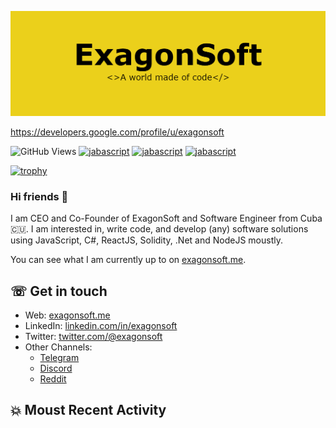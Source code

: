 ![natterstefan](https://github.com/exagonsoft/exagonsoft/blob/main/ExagonSoft.png)

https://developers.google.com/profile/u/exagonsoft

![GitHub Views](https://komarev.com/ghpvc/?username=exagonsoft&color=FAC151)
[![jabascript](https://img.shields.io/badge/Javascript-Fan-FAC151.svg?logo=javascript&logoWidth=20)](https://github.com/exagonsoft)
[![jabascript](https://img.shields.io/badge/BlockChain-Fan-FAC151.svg?logo=bitcoin&logoWidth=20)](https://github.com/exagonsoft)
[![jabascript](https://img.shields.io/badge/GameDevelop-Fan-FAC151.svg?logo=unity&logoWidth=20)](https://github.com/exagonsoft)

[![trophy](https://github-profile-trophy.vercel.app/?username=exagonsoft&theme=onedark&row=1&column=6)](https://github.com/ryo-ma/github-profile-trophy)

### Hi friends 👋

I am CEO and Co-Founder of ExagonSoft and Software Engineer from Cuba
🇨🇺. I am interested in, write code, and develop (any) software solutions
using JavaScript, C#, ReactJS, Solidity, .Net and NodeJS moustly.

You can see what I am currently up to on [exagonsoft.me](https://exagonsoft.me).

## ☏ Get in touch

- Web: [exagonsoft.me](https://exagonsoft.me)
- LinkedIn: [linkedin.com/in/exagonsoft](https://linkedin.com/in/exagonsoft)
- Twitter: [twitter.com/@exagonsoft](https://twitter.com/@exagonsoft)<br />
- Other Channels:
  - [Telegram](https://t.me/exagonsoft_work)
  - [Discord](https://discord.com/channels/943003573518745681/943003573518745685)
  - [Reddit](https://www.reddit.com/r/ExagonSoft_Work/)



## 💥 Moust Recent Activity
<!--START_SECTION:activity-->

<!--END_SECTION:activity-->
